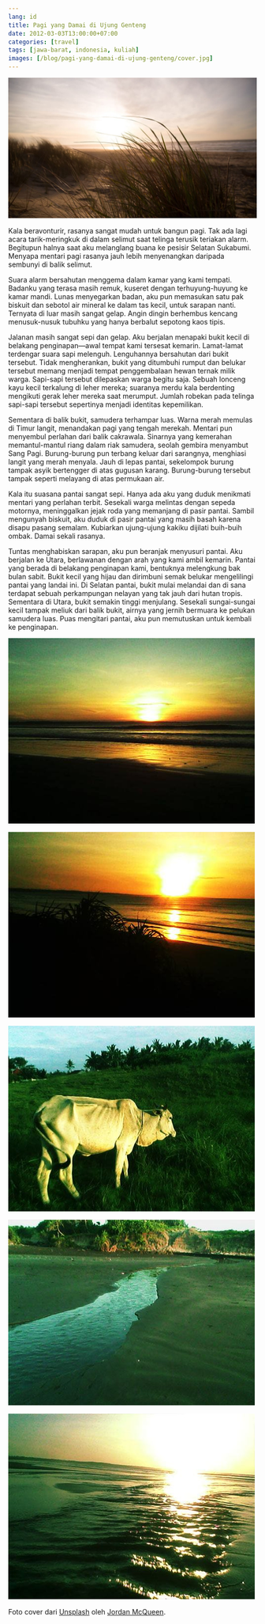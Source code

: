 ```yaml
---
lang: id
title: Pagi yang Damai di Ujung Genteng
date: 2012-03-03T13:00:00+07:00
categories: [travel]
tags: [jawa-barat, indonesia, kuliah]
images: [/blog/pagi-yang-damai-di-ujung-genteng/cover.jpg]
---
```

![Pagi yang Damai di Ujung Genteng](cover.jpg)

Kala beravonturir, rasanya sangat mudah untuk bangun pagi. Tak ada lagi acara tarik-meringkuk di dalam selimut saat telinga terusik teriakan alarm. Begitupun halnya saat aku melanglang buana ke pesisir Selatan Sukabumi. Menyapa mentari pagi rasanya jauh lebih menyenangkan daripada sembunyi di balik selimut.

Suara alarm bersahutan menggema dalam kamar yang kami tempati. Badanku yang terasa masih remuk, kuseret dengan terhuyung-huyung ke kamar mandi. Lunas menyegarkan badan, aku pun memasukan satu pak biskuit dan sebotol air mineral ke dalam tas kecil, untuk sarapan nanti. Ternyata di luar masih sangat gelap. Angin dingin berhembus kencang menusuk-nusuk tubuhku yang hanya berbalut sepotong kaos tipis.

Jalanan masih sangat sepi dan gelap. Aku berjalan menapaki bukit kecil di belakang penginapan—awal tempat kami tersesat kemarin. Lamat-lamat terdengar suara sapi melenguh. Lenguhannya bersahutan dari bukit tersebut. Tidak mengherankan, bukit yang ditumbuhi rumput dan belukar tersebut memang menjadi tempat penggembalaan hewan ternak milik warga. Sapi-sapi tersebut dilepaskan warga begitu saja. Sebuah lonceng kayu kecil terkalung di leher mereka; suaranya merdu kala berdenting mengikuti gerak leher mereka saat merumput. Jumlah robekan pada telinga sapi-sapi tersebut sepertinya menjadi identitas kepemilikan.

Sementara di balik bukit, samudera terhampar luas. Warna merah memulas di Timur langit, menandakan pagi yang tengah merekah. Mentari pun menyembul perlahan dari balik cakrawala. Sinarnya yang kemerahan memantul-mantul riang dalam riak samudera, seolah gembira menyambut Sang Pagi. Burung-burung pun terbang keluar dari sarangnya, menghiasi langit yang merah menyala. Jauh di lepas pantai, sekelompok burung tampak asyik bertengger di atas gugusan karang. Burung-burung tersebut tampak seperti melayang di atas permukaan air.

Kala itu suasana pantai sangat sepi. Hanya ada aku yang duduk menikmati mentari yang perlahan terbit. Sesekali warga melintas dengan sepeda motornya, meninggalkan jejak roda yang memanjang di pasir pantai. Sambil mengunyah biskuit, aku duduk di pasir pantai yang masih basah karena disapu pasang semalam. Kubiarkan ujung-ujung kakiku dijilati buih-buih ombak. Damai sekali rasanya.

Tuntas menghabiskan sarapan, aku pun beranjak menyusuri pantai. Aku berjalan ke Utara, berlawanan dengan arah yang kami ambil kemarin. Pantai yang berada di belakang penginapan kami, bentuknya melengkung bak bulan sabit. Bukit kecil yang hijau dan dirimbuni semak belukar mengelilingi pantai yang landai ini. Di Selatan pantai, bukit mulai melandai dan di sana terdapat sebuah perkampungan nelayan yang tak jauh dari hutan tropis. Sementara di Utara, bukit semakin tinggi menjulang. Sesekali sungai-sungai kecil tampak meliuk dari balik bukit, airnya yang jernih bermuara ke pelukan samudera luas. Puas mengitari pantai, aku pun memutuskan untuk kembali ke penginapan.

![Mentari terbit dari balik cakrawala.](01-mentari-terbit-dari-balik-cakrawala.jpg)

![Semburat jingga di langit.](02-marahari-terbit.jpg)

![Sapi yang tengah merumput.](03-sapi-tengah-merumput.jpg)

![Salah satu cabang dari muara sungai.](04-cabang-dari-muara-sungai.jpg)

![Mengalir ke pelukan samudera.](05-bermuara-kepelukan-samudera.jpg)

Foto cover dari [Unsplash](https://unsplash.com/photos/zWtxLpSHfxw) oleh [Jordan McQueen](https://unsplash.com/@jordanfmcqueen).
